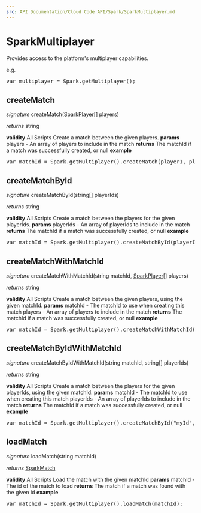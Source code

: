 ```yaml
---
src: API Documentation/Cloud Code API/Spark/SparkMultiplayer.md
---
```


# SparkMultiplayer

Provides access to the platform's multiplayer capabilities.

e.g.

<pre rel="highlighter" code-brush="js" contenteditable="false">var multiplayer = Spark.getMultiplayer();</pre>


## createMatch
_signature_ createMatch([SparkPlayer](../Spark/SparkPlayer.md)[] players)</p>
_returns_ string</p>
<b>validity</b> All Scripts
Create a match between the given players.
<b>params</b>
players - An array of players to include in the match
<b>returns</b>
The matchId if a match was successfully created, or null
<b>example</b>
<pre rel="highlighter" code-brush="js" contenteditable="false">var matchId = Spark.getMultiplayer().createMatch(player1, player2);</pre>

## createMatchById
_signature_ createMatchById(string[] playerIds)</p>
_returns_ string</p>
<b>validity</b> All Scripts
Create a match between the players for the given playerIds.
<b>params</b>
playerIds - An array of playerIds to include in the match
<b>returns</b>
The matchId if a match was successfully created, or null
<b>example</b>
<pre rel="highlighter" code-brush="js" contenteditable="false">var matchId = Spark.getMultiplayer().createMatchById(playerId1, playerId2);</pre>

## createMatchWithMatchId
_signature_ createMatchWithMatchId(string matchId, [SparkPlayer](../Spark/SparkPlayer.md)[] players)</p>
_returns_ string</p>
<b>validity</b> All Scripts
Create a match between the given players, using the given matchId.
<b>params</b>
matchId - The matchId to use when creating this match
players - An array of players to include in the match
<b>returns</b>
The matchId if a match was successfully created, or null
<b>example</b>
<pre rel="highlighter" code-brush="js" contenteditable="false">var matchId = Spark.getMultiplayer().createMatchWithMatchId("myId", player1, player2);</pre>

## createMatchByIdWithMatchId
_signature_ createMatchByIdWithMatchId(string matchId, string[] playerIds)</p>
_returns_ string</p>
<b>validity</b> All Scripts
Create a match between the players for the given playerIds, using the given matchId.
<b>params</b>
matchId - The matchId to use when creating this match
playerIds - An array of playerIds to include in the match
<b>returns</b>
The matchId if a match was successfully created, or null
<b>example</b>
<pre rel="highlighter" code-brush="js" contenteditable="false">var matchId = Spark.getMultiplayer().createMatchById("myId", playerId1, playerId2);</pre>

## loadMatch
_signature_ loadMatch(string matchId)</p>
_returns_ [SparkMatch](../Spark/SparkMatch.md)</p>
<b>validity</b> All Scripts
Load the match with the given matchId
<b>params</b>
matchId - The id of the match to load
<b>returns</b>
The match if a match was found with the given id
<b>example</b>
<pre rel="highlighter" code-brush="js" contenteditable="false">var matchId = Spark.getMultiplayer().loadMatch(matchId);</pre>


